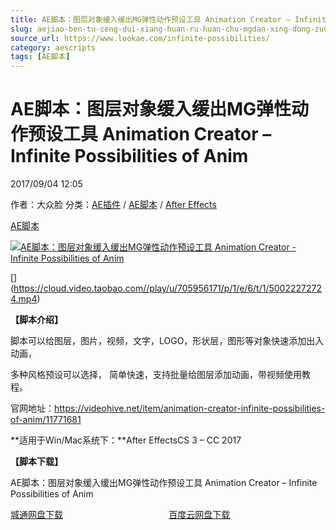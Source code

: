 ```yaml
---
title: AE脚本：图层对象缓入缓出MG弹性动作预设工具 Animation Creator – Infinite Possibilities of Anim
slug: aejiao-ben-tu-ceng-dui-xiang-huan-ru-huan-chu-mgdan-xing-dong-zuo-yu-she-gong-ju-animation-creator-infinite-possibilities-of-anim
source_url: https://www.lookae.com/infinite-possibilities/
category: aescripts
tags: [AE脚本]
---
```

# AE脚本：图层对象缓入缓出MG弹性动作预设工具 Animation Creator – Infinite Possibilities of Anim

2017/09/04 12:05

作者：大众脸
分类：[AE插件](https://www.lookae.com/after-effects/aechajian/) / [AE脚本](https://www.lookae.com/after-effects/aescripts/) / [After Effects](https://www.lookae.com/after-effects/)

[AE脚本](https://www.lookae.com/tag/ae%e8%84%9a%e6%9c%ac/)

[![AE脚本：图层对象缓入缓出MG弹性动作预设工具 Animation Creator - Infinite Possibilities of Anim](https://www.lookae.com/wp-content/uploads/2017/09/Infinite-Possibilities.jpg "AE脚本：图层对象缓入缓出MG弹性动作预设工具 Animation Creator - Infinite Possibilities of Anim-LookAE.com")](https://www.lookae.com/wp-content/uploads/2017/09/Infinite-Possibilities.jpg)

[﻿[﻿]("https://cloud.video.taobao.com//play/u/705956171/p/1/e/6/t/1/50022272724.mp4)](https://cloud.video.taobao.com//play/u/705956171/p/1/e/6/t/1/50022272724.mp4)

**【脚本介绍】**

脚本可以给图层，图片，视频，文字，LOGO，形状层，图形等对象快速添加出入动画，

多种风格预设可以选择， 简单快速，支持批量给图层添加动画，带视频使用教程。

官网地址：https://videohive.net/item/animation-creator-infinite-possibilities-of-anim/11771681

**适用于Win/Mac系统下：**After EffectsCS 3 – CC 2017

**【脚本下载】**

AE脚本：图层对象缓入缓出MG弹性动作预设工具 Animation Creator – Infinite Possibilities of Anim

[城通网盘下载](https://www.pipipan.com/fs/680462-218545569)                                           [百度云网盘下载](https://pan.baidu.com/s/1eSu4fB0)
